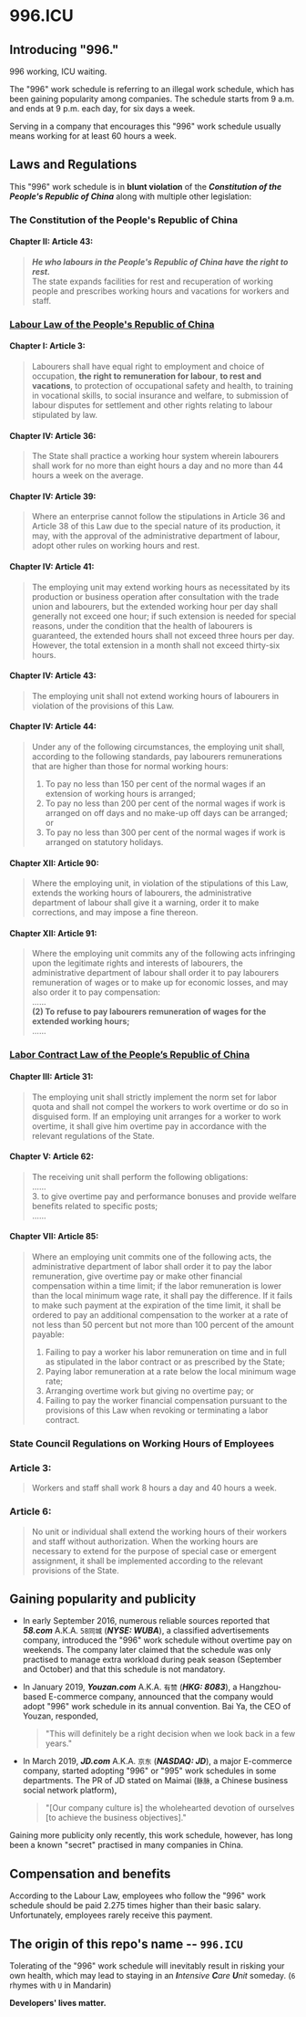 996.ICU
===

## Introducing "996."
996 working, ICU waiting.

The "996" work schedule is referring to an illegal work schedule, which has been gaining popularity among companies. The schedule starts from 9 a.m. and ends at 9 p.m. each day, for six days a week.

Serving in a company that encourages this "996" work schedule usually means working for at least 60 hours a week.

## Laws and Regulations

This "996" work schedule is in **blunt violation** of the _**Constitution of the People's Republic of China**_ along with multiple other legislation:

### The Constitution of the People's Republic of China

#### Chapter II: Article 43:
> _**He who labours in the People's Republic of China have the right to rest.**_  
> The state expands facilities for rest and recuperation of working people and prescribes working hours and vacations for workers and staff.

### [Labour Law of the People's Republic of China](http://english.gov.cn/archive/laws_regulations/2014/08/23/content_281474983042473.htm)

#### Chapter I: Article 3:
> Labourers shall have equal right to employment and choice of occupation, **the right to remuneration for labour**, **to rest and vacations**, to protection of occupational safety and health, to training in vocational skills, to social insurance and welfare, to submission of labour disputes for settlement and other rights relating to labour stipulated by law.

#### Chapter IV: Article 36:
> The State shall practice a working hour system wherein labourers shall work for no more than eight hours a day and no more than 44 hours a week on the average.  

#### Chapter IV: Article 39:
> Where an enterprise cannot follow the stipulations in Article 36 and Article 38 of this Law due to the special nature of its production, it may, with the approval of the administrative department of labour, adopt other rules on working hours and rest.  

#### Chapter IV: Article 41:
> The employing unit may extend working hours as necessitated by its production or business operation after consultation with the trade union and labourers, but the extended working hour per day shall generally not exceed one hour; if such extension is needed for special reasons, under the condition that the health of labourers is guaranteed, the extended hours shall not exceed three hours per day. However, the total extension in a month shall not exceed thirty-six hours.  

#### Chapter IV: Article 43:
> The employing unit shall not extend working hours of labourers in violation of the provisions of this Law.

#### Chapter IV: Article 44:
> Under any of the following circumstances, the employing unit shall, according to the following standards, pay labourers remunerations that are higher than those for normal working hours:  
> 1. To pay no less than 150 per cent of the normal wages if an extension of working hours is arranged;  
> 2. To pay no less than 200 per cent of the normal wages if work is arranged on off days and no make-up off days can be arranged; or  
> 3. To pay no less than 300 per cent of the normal wages if work is arranged on statutory holidays.

#### Chapter XII: Article 90:
> Where the employing unit, in violation of the stipulations of this Law, extends the working hours of labourers, the administrative department of labour shall give it a warning, order it to make corrections, and may impose a fine thereon.  

#### Chapter XII: Article 91:
> Where the employing unit commits any of the following acts infringing upon the legitimate rights and interests of labourers, the administrative department of labour shall order it to pay labourers remuneration of wages or to make up for economic losses, and may also order it to pay compensation:  
> ......  
> __(2) To refuse to pay labourers remuneration of wages for the extended working hours;__  
> ......

### [Labor Contract Law of the People’s Republic of China](http://english.gov.cn/archive/laws_regulations/2014/08/23/content_281474983042501.htm)

#### Chapter III: Article 31:
> The employing unit shall strictly implement the norm set for labor quota and shall not compel the workers to work overtime or do so in disguised form. If an employing unit arranges for a worker to work overtime, it shall give him overtime pay in accordance with the relevant regulations of the State.

#### Chapter V: Article 62:
> The receiving unit shall perform the following obligations:  
> ......  
> 3. to give overtime pay and performance bonuses and provide welfare benefits related to specific posts;  
> ......  

#### Chapter VII: Article 85:
> Where an employing unit commits one of the following acts, the administrative department of labor shall order it to pay the labor remuneration, give overtime pay or make other financial compensation within a time limit; if the labor remuneration is lower than the local minimum wage rate, it shall pay the difference. If it fails to make such payment at the expiration of the time limit, it shall be ordered to pay an additional compensation to the worker at a rate of not less than 50 percent but not more than 100 percent of the amount payable:  
> 1. Failing to pay a worker his labor remuneration on time and in full as stipulated in the labor contract or as prescribed by the State;  
> 2. Paying labor remuneration at a rate below the local minimum wage rate;  
> 3. Arranging overtime work but giving no overtime pay; or  
> 4. Failing to pay the worker financial compensation pursuant to the provisions of this Law when revoking or terminating a labor contract.

### State Council Regulations on Working Hours of Employees

### Article 3:
> Workers and staff shall work 8 hours a day and 40 hours a week.

### Article 6:
> No unit or individual shall extend the working hours of their workers and staff without authorization. When the working hours are necessary to extend for the purpose of special case or emergent assignment, it shall be implemented according to the relevant provisions of the State.

## Gaining popularity and publicity

- In early September 2016, numerous reliable sources reported that  __*58.com*__  A.K.A. `58同城` (__*NYSE: WUBA*__), a classified advertisements company, introduced the "996" work schedule without overtime pay on weekends. The company later claimed that the schedule was only practised to manage extra workload during peak season (September and October) and that this schedule is not mandatory.

- In January 2019, __*Youzan.com*__ A.K.A. `有赞` (__*HKG: 8083*__), a Hangzhou-based E-commerce company, announced that the company would adopt "996" work schedule in its annual convention. Bai Ya, the CEO of Youzan, responded,

  > "This will definitely be a right decision when we look back in a few years."

- In March 2019, __*JD.com*__  A.K.A. `京东` (__*NASDAQ: JD*__), a major E-commerce company, started adopting "996" or "995" work schedules in some departments. The PR of JD stated on Maimai (`脉脉`, a Chinese business social network platform),

  > "[Our company culture is] the wholehearted devotion of ourselves [to achieve the business objectives]."

Gaining more publicity only recently, this work schedule, however, has long been a known "secret" practised in many companies in China.
## Compensation and benefits

According to the Labour Law, employees who follow the "996" work schedule should be paid 2.275 times higher than their basic salary. Unfortunately, employees rarely receive this payment.

## The origin of this repo's name -- `996.ICU`

Tolerating of the "996" work schedule will inevitably result in risking your own health, which may lead to staying in an _**I**ntensive **C**are **U**nit_ someday. (`6` rhymes with `U` in Mandarin)

__Developers' lives matter.__
